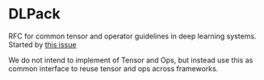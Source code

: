 # DLPack

RFC for common tensor and operator guidelines in deep learning systems.
Started by [this issue](https://github.com/dmlc/mxnet/issues/4735)

We do not intend to implement of Tensor and Ops,
but instead use this as common interface to reuse tensor and ops across frameworks.
